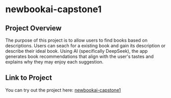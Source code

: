 # newbookai-capstone1

## Project Overview

The purpose of this project is to allow users to find books based on descriptions. Users can seach for a existing book and gain its description  or describe their ideal book. Using AI (specifically DeepSeek), the app generates book recommendations that align with the user's tastes and explains why they may enjoy each suggestion.

## Link to Project

You can try out the project here: [newbookai-capstone1](https://newbookai-capstone1.onrender.com/search)
